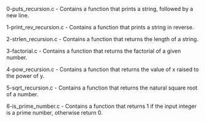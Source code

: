 0-puts_recursion.c - Contains a function that prints a string, followed by a new line.

1-print_rev_recursion.c - Contains a function that prints a string in reverse.

2-strlen_recursion.c - Contains a function that returns the length of a string.

3-factorial.c - Contains a function that returns the factorial of a given number.

4-pow_recursion.c - Contains a function that returns the value of x raised to the power of y.

5-sqrt_recursion.c - Contains a function that returns the natural square root of a number.

6-is_prime_number.c - Contains a function that returns 1 if the input integer is a prime number, otherwise return 0.
